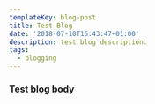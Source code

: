 ```yaml
---
templateKey: blog-post
title: Test Blog
date: '2018-07-10T16:43:47+01:00'
description: test blog description.
tags:
  - blogging
---
```

### Test blog body
